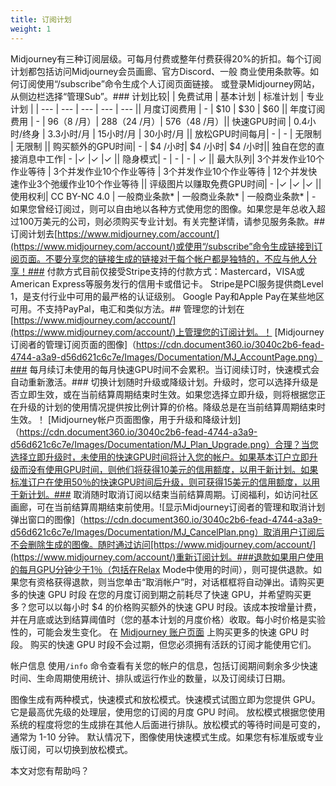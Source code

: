 ```yaml
---
title: 订阅计划
weight: 1
---
```

Midjourney有三种订阅层级。可每月付费或整年付费获得20%的折扣。每个订阅计划都包括访问Midjourney会员画廊、官方Discord、一般 商业使用条款等。如何订阅使用“/subscribe”命令生成个人订阅页面链接。 或登录Midjourney网站，从侧边栏选择“管理Sub”。### 计划比较| | 免费试用 | 基本计划 | 标准计划 | 专业计划 | | --- | --- | --- | --- | --- || 月度订阅费用 | - | $10 | $30 | $60 || 年度订阅费用 | - | $96（$8 /月）| $288（$24 /月）| $576（$48 /月）|| 快速GPU时间 | 0.4小时/终身 | 3.3小时/月 | 15小时/月 | 30小时/月 || 放松GPU时间每月| - | - | 无限制 | 无限制 || 购买额外的GPU时间| - | $4 /小时| $4 /小时| $4 /小时|| 独自在您的直接消息中工作| - |✓ |✓ |✓ || 隐身模式| - | - | - | ✓ || 最大队列| 3个并发作业10个作业等待 | 3个并发作业10个作业等待 | 3个并发作业10个作业等待 | 12个并发快速作业3个弛缓作业10个作业等待 || 评级图片以赚取免费GPU时间| - |✓ |✓ |✓ || 使用权利| CC BY-NC 4.0 | 一般商业条款* | 一般商业条款* | 一般商业条款* | - 如果您曾经订阅过，则可以自由地以各种方式使用您的图像。如果您是年总收入超过100万美元的公司，则必须购买专业计划。有关完整详情，请参见服务条款。## 订阅计划去[https://www.midjourney.com/account/](https://www.midjourney.com/account/)或使用“/subscribe”命令生成链接到订阅页面。不要分享您的链接生成的链接对于每个帐户都是独特的，不应与他人分享！### 付款方式目前仅接受Stripe支持的付款方式：Mastercard，VISA或American Express等服务发行的信用卡或借记卡。 Stripe是PCI服务提供商Level 1，是支付行业中可用的最严格的认证级别。 Google Pay和Apple Pay在某些地区可用。不支持PayPal，电汇和类似方法。## 管理您的计划在[https://www.midjourney.com/account/](https://www.midjourney.com/account/)上管理您的订阅计划。！ [Midjourney订阅者的管理订阅页面的图像]（https://cdn.document360.io/3040c2b6-fead-4744-a3a9-d56d621c6c7e/Images/Documentation/MJ_AccountPage.png）### 每月续订未使用的每月快速GPU时间不会累积。当订阅续订时，快速模式会自动重新激活。### 切换计划随时升级或降级计划。升级时，您可以选择升级是否立即生效，或在当前结算周期结束时生效。如果您选择立即升级，则将根据您正在升级的计划的使用情况提供按比例计算的价格。降级总是在当前结算周期结束时生效。！ [Midjourney帐户页面图像，用于升级和降级计划]（https://cdn.document360.io/3040c2b6-fead-4744-a3a9-d56d621c6c7e/Images/Documentation/MJ_Plan_Upgrade.png）合理？当您选择立即升级时，未使用的快速GPU时间将计入您的帐户。如果基本订户立即升级而没有使用GPU时间，则他们将获得10美元的信用额度，以用于新计划。如果标准订户在使用50％的快速GPU时间后升级，则可获得15美元的信用额度，以用于新计划。### 取消随时取消订阅以结束当前结算周期。订阅福利，如访问社区画廊，可在当前结算周期结束前使用。![显示Midjourney订阅者的管理和取消计划弹出窗口的图像]（https://cdn.document360.io/3040c2b6-fead-4744-a3a9-d56d621c6c7e/Images/Documentation/MJ_CancelPlan.png）取消用户订阅后不会删除生成的图像。随时通过访问[https://www.midjourney.com/account/](https://www.midjourney.com/account/)重新订阅计划。###退款如果用户使用的每月GPU分钟少于1％（包括在Relax Mode中使用的时间），则可提供退款。如果您有资格获得退款，则当您单击“取消帐户”时，对话框框将自动弹出。请购买更多的快速 GPU 时段
在您的月度订阅到期之前耗尽了快速 GPU，并希望购买更多？您可以以每小时 $4 的价格购买额外的快速 GPU 时段。该成本按增量计费，并在月底或达到结算阈值时（您的基本计划的月度价格）收取。每小时价格是实验性的，可能会发生变化。
在 [Midjourney 账户页面](http://www.midjourney.com/account) 上购买更多的快速 GPU 时段。
购买的快速 GPU 时段不会过期，但您必须拥有活跃的订阅才能使用它们。

帐户信息
使用`/info` 命令查看有关您的帐户的信息，包括订阅期间剩余多少快速时间、生命周期使用统计、排队或运行作业的数量，以及订阅续订日期。

图像生成有两种模式，快速模式和放松模式。快速模式试图立即为您提供 GPU。 它是最高优先级的处理层，使用您的订阅的月度 GPU 时间。 放松模式根据您使用系统的程度将您的生成排在其他人后面进行排队。放松模式的等待时间是可变的，通常为 1-10 分钟。
默认情况下，图像使用快速模式生成。如果您有标准版或专业版订阅，可以切换到放松模式。

本文对您有帮助吗？
